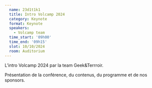 ```yaml
---
  name: 23d1t1k1
  title: Intro Volcamp 2024
  category: Keynote
  format: Keynote
  speakers: 
    - Volcamp team
  time_start: '09h00'
  time_end: '09h15'
  slot: 10/10/2024
  room: Auditorium
---
```

L’intro Volcamp 2024 par la team Geek&Terrroir.

Présentation de la conférence, du contenus, du programme et de nos sponsors.